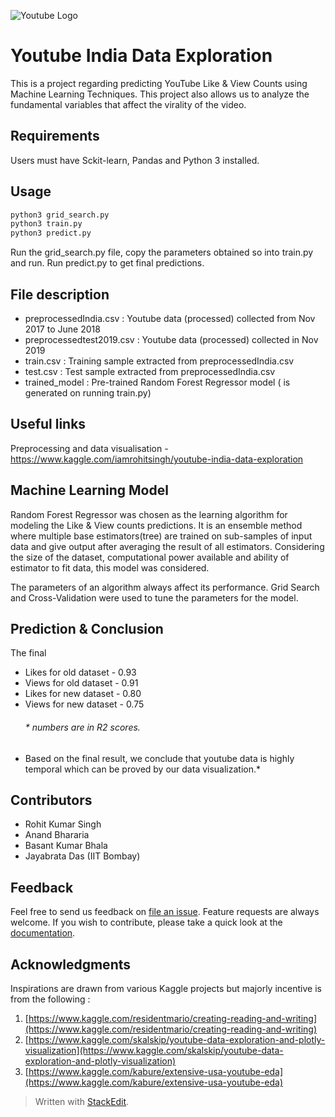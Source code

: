 
![Youtube Logo](https://1000logos.net/wp-content/uploads/2017/05/YouTube-logo-500x277.png)

# Youtube India Data Exploration

This is a project regarding predicting YouTube Like & View Counts using Machine Learning Techniques. This project also allows us to analyze the fundamental variables that affect the virality of the video.

## Requirements

Users must have Sckit-learn, Pandas and Python 3 installed.

## Usage

```bash 
python3 grid_search.py
python3 train.py
python3 predict.py
```

Run the grid_search.py file, copy the parameters obtained so into train.py and run. Run predict.py to get final predictions.

## File description

* preprocessedIndia.csv : Youtube data (processed) collected from Nov 2017 to June 2018 
* preprocessedtest2019.csv : Youtube data (processed) collected in Nov 2019
* train.csv : Training sample extracted from preprocessedIndia.csv
* test.csv : Test sample extracted from preprocessedIndia.csv
* trained_model : Pre-trained Random Forest Regressor model ( is generated on running train.py)

## Useful links

Preprocessing and data visualisation - <https://www.kaggle.com/iamrohitsingh/youtube-india-data-exploration>

## Machine Learning Model
Random Forest Regressor was chosen as the learning algorithm for modeling the Like & View counts predictions. It is an ensemble method where multiple base estimators(tree) are trained on sub-samples of input data and give output after averaging the result of all estimators. Considering the size of the dataset, computational power available and ability of estimator to fit data, this model was considered.

The parameters of an algorithm always affect its performance. Grid Search and Cross-Validation were used to tune the parameters for the model.

## Prediction & Conclusion
 The final 
 - Likes for old dataset		- 0.93
- Views for old dataset		- 0.91
- Likes for new dataset		- 0.80
- Views for new dataset		- 0.75
	 ###### * numbers are in R2 scores.
	 
* Based on the final result, we conclude that youtube data is highly temporal which can be proved by our data visualization.*

## Contributors

- Rohit Kumar Singh
- Anand Bhararia
- Basant Kumar Bhala 
- Jayabrata Das 
	(IIT Bombay)

## Feedback
Feel free to send us feedback on [file an issue](https://github.com/RohitLearner/Youtube_India_Data_Exploration/issues). Feature requests are always welcome. If you wish to contribute, please take a quick look at the [documentation](https://github.com/RohitLearner/Youtube_India_Data_Exploration/tree/master/documentation).

## Acknowledgments
Inspirations are drawn from various Kaggle projects but majorly incentive is from the following :
1.  [https://www.kaggle.com/residentmario/creating-reading-and-writing](https://www.kaggle.com/residentmario/creating-reading-and-writing)
2.  [https://www.kaggle.com/skalskip/youtube-data-exploration-and-plotly-visualization](https://www.kaggle.com/skalskip/youtube-data-exploration-and-plotly-visualization)
3.  [https://www.kaggle.com/kabure/extensive-usa-youtube-eda](https://www.kaggle.com/kabure/extensive-usa-youtube-eda)

> Written with [StackEdit](https://stackedit.io/).
